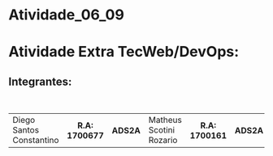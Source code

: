 # Atividade_06_09
<h1>Atividade Extra TecWeb/DevOps: </h1>
<h2>Integrantes:</h2>
<table>
<td>Diego Santos Constantino</td> <th>R.A: 1700677</th> <th>ADS2A</th> <br/>
<td>Matheus Scotini Rozario</td> <th>R.A: 1700161</th> <th>ADS2A</th>
